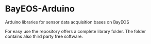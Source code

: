 BayEOS-Arduino
==============

Arduino libraries for sensor data acquisition bases on BayEOS

For easy use the repository offers a complete library folder. The folder contains also third party free software.



